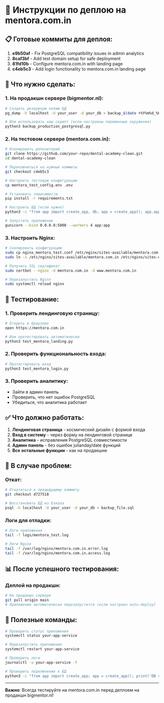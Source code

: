 # 🚀 Инструкции по деплою на mentora.com.in

## 📋 Готовые коммиты для деплоя:

1. **e9b50af** - Fix PostgreSQL compatibility issues in admin analytics
2. **8caf3bf** - Add test domain setup for safe deployment  
3. **81fd10b** - Configure mentora.com.in with landing page
4. **c4eb5c3** - Add login functionality to mentora.com.in landing page

## 🎯 Что нужно сделать:

### 1. На продакшн сервере (bigmentor.nl):
```bash
# Создать резервную копию БД
pg_dump -h localhost -U your_user -d your_db > backup_$(date +%Y%m%d_%H%M%S).sql

# Или использовать наш скрипт (если настроены переменные окружения)
python3 backup_production_postgresql.py
```

### 2. На тестовом сервере (mentora.com.in):
```bash
# Клонировать репозиторий
git clone https://github.com/your-repo/dental-academy-clean.git
cd dental-academy-clean

# Переключиться на нужные коммиты
git checkout c4eb5c3

# Настроить тестовую конфигурацию
cp mentora_test_config.env .env

# Установить зависимости
pip install -r requirements.txt

# Настроить БД (если нужно)
python3 -c "from app import create_app, db; app = create_app(); app.app_context().push(); db.create_all()"

# Запустить приложение
gunicorn --bind 0.0.0.0:5000 --workers 4 app:app
```

### 3. Настроить Nginx:
```bash
# Скопировать конфигурацию
sudo cp nginx_mentora_test.conf /etc/nginx/sites-available/mentora.com.in
sudo ln -s /etc/nginx/sites-available/mentora.com.in /etc/nginx/sites-enabled/

# Получить SSL сертификат
sudo certbot --nginx -d mentora.com.in -d www.mentora.com.in

# Перезапустить Nginx
sudo systemctl reload nginx
```

## 🧪 Тестирование:

### 1. Проверить лендинговую страницу:
```bash
# Открыть в браузере
open https://mentora.com.in

# Или протестировать автоматически
python3 test_mentora_landing.py
```

### 2. Проверить функциональность входа:
```bash
# Протестировать вход
python3 test_mentora_login.py
```

### 3. Проверить аналитику:
- Зайти в админ панель
- Проверить, что нет ошибок PostgreSQL
- Убедиться, что аналитика работает

## ✅ Что должно работать:

1. **Лендинговая страница** - космический дизайн с формой входа
2. **Вход в систему** - через форму на лендинговой странице
3. **Аналитика** - исправления PostgreSQL совместимости
4. **Админ панель** - без ошибок julianday/date функций
5. **Все остальные функции** - как на продакшне

## 🚨 В случае проблем:

### Откат:
```bash
# Откатиться к предыдущему коммиту
git checkout d727518

# Восстановить БД из бэкапа
psql -h localhost -U your_user -d your_db < backup_file.sql
```

### Логи для отладки:
```bash
# Логи приложения
tail -f logs/mentora_test.log

# Логи Nginx
tail -f /var/log/nginx/mentora.com.in.error.log
tail -f /var/log/nginx/mentora.com.in.access.log
```

## 📊 После успешного тестирования:

### Деплой на продакшн:
```bash
# На продакшн сервере
git pull origin main
# Приложение автоматически перезапустится (если настроен auto-deploy)
```

## 🔧 Полезные команды:

```bash
# Проверить статус приложения
systemctl status your-app-service

# Перезапустить приложение
systemctl restart your-app-service

# Проверить логи
journalctl -u your-app-service -f

# Проверить подключение к БД
python3 -c "from app import create_app; app = create_app(); print('DB connection OK')"
```

---

**Важно**: Всегда тестируйте на mentora.com.in перед деплоем на продакшн bigmentor.nl!

